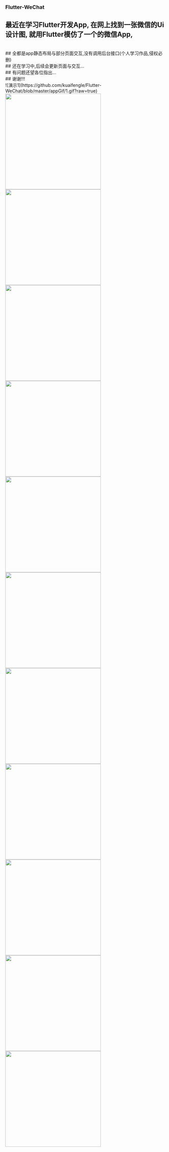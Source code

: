 ### Flutter-WeChat
## 最近在学习Flutter开发App, 在网上找到一张微信的Ui设计图, 就用Flutter模仿了一个的微信App, 
<br>
## 全都是app静态布局与部分页面交互,没有调用后台接口(个人学习作品,侵权必删)
<br>
## 还在学习中,后续会更新页面与交互...
<br>
## 有问题还望各位指出...
<br>
## 谢谢!!!
<br/>
![演示1](https://github.com/kuaifengle/Flutter-WeChat/blob/master/appGif/1.gif?raw=true)
<br/>
<img src="https://github.com/kuaifengle/Flutter-WeChat/blob/master/appGif/2.png?raw=true" width=300/>
<img src="https://github.com/kuaifengle/Flutter-WeChat/blob/master/appGif/3.png?raw=true" width=300/>
<img src="https://github.com/kuaifengle/Flutter-WeChat/blob/master/appGif/4.png?raw=true" width=300/>
<img src="https://github.com/kuaifengle/Flutter-WeChat/blob/master/appGif/5.png?raw=true" width=300/>
<img src="https://github.com/kuaifengle/Flutter-WeChat/blob/master/appGif/6.png?raw=true" width=300/>
<img src="https://github.com/kuaifengle/Flutter-WeChat/blob/master/appGif/7.png?raw=true" width=300/>
<img src="https://github.com/kuaifengle/Flutter-WeChat/blob/master/appGif/8.png?raw=true" width=300/>
<img src="https://github.com/kuaifengle/Flutter-WeChat/blob/master/appGif/9.png?raw=true" width=300/>
<img src="https://github.com/kuaifengle/Flutter-WeChat/blob/master/appGif/10.png?raw=true" width=300/>
<img src="https://github.com/kuaifengle/Flutter-WeChat/blob/master/appGif/11.png?raw=true" width=300/>
<img src="https://github.com/kuaifengle/Flutter-WeChat/blob/master/appGif/12.png?raw=true" width=300/>
